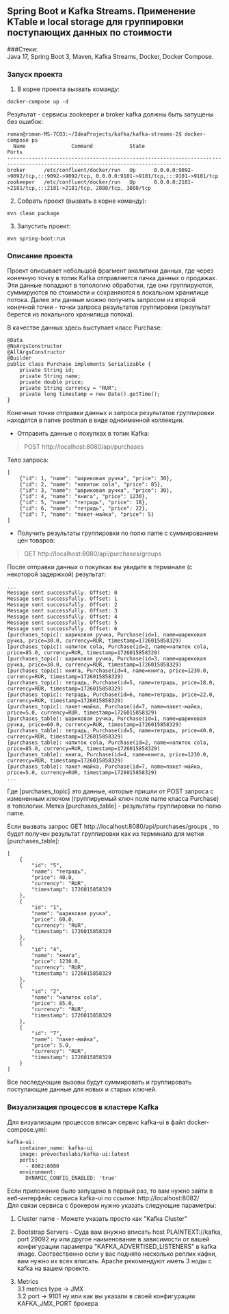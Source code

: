 ## Spring Boot и Kafka Streams. Применение KTable и local storage для группировки поступающих данных по стоимости

###Стеки:  
Java 17, Spring Boot 3, Maven, Kafka Streams, Docker, Docker Compose.  

### Запуск проекта  

1. В корне проекта вызвать команду:  

```
docker-compose up -d
```
Результат - сервисы zookeeper и broker kafka должны быть запущены без ошибок:  
```
roman@roman-MS-7C83:~/IdeaProjects/kafka/kafka-streams-2$ docker-compose ps
  Name               Command            State                                         Ports                                       
----------------------------------------------------------------------------------------------------------------------------------
broker      /etc/confluent/docker/run   Up      0.0.0.0:9092->9092/tcp,:::9092->9092/tcp, 0.0.0.0:9101->9101/tcp,:::9101->9101/tcp
zookeeper   /etc/confluent/docker/run   Up      0.0.0.0:2181->2181/tcp,:::2181->2181/tcp, 2888/tcp, 3888/tcp   
```  

2. Собрать проект (вызвать в корне команду):  
```
mvn clean package
```

3. Запустить проект:  
```
mvn spring-boot:run
```


### Описание проекта
Проект описывает небольшой фрагмент аналитики данных, где через конечную точку в топик Kafka отправляется пачка данных о продажах. Эти данные попадают в топологию обработки, где они группируются, суммируются по стоимости и сохраняются в локальном хранилище потока. Далее эти данные можно получить запросом из второй конечной точки - точки запроса результатов группировки (результат берется из локального хранилища потока).  

В качестве данных здесь выступает класс Purchase:
```
@Data
@NoArgsConstructor
@AllArgsConstructor
@Builder
public class Purchase implements Serializable {
    private String id;
    private String name;
    private double price;
    private String currency = "RUR";
    private long timestamp = new Date().getTime();
}
```

Конечные точки отправки данных и запроса результатов группировки находятся в папке postman в виде одноименной коллекции.
* Отправить данные о покупках в топик Kafka:  
> POST http://localhost:8080/api/purchases  

Тело запроса:  
```
[
    {"id": 1, "name": "шариковая ручка", "price": 30},
    {"id": 2, "name": "напиток cola", "price": 85},
    {"id": 3, "name": "шариковая ручка", "price": 30},
    {"id": 4, "name": "книга", "price": 1230},
    {"id": 5, "name": "тетрадь", "price": 18},
    {"id": 6, "name": "тетрадь", "price": 22},
    {"id": 7, "name": "пакет-майка", "price": 5}
]
```  
* Получить результаты группировки по полю name с суммированием цен товаров:  
> GET http://localhost:8080/api/purchases/groups  

После отправки данных о покупках вы увидите в терминале (с некоторой задержкой) результат:  
```
...
Message sent successfully. Offset: 0
Message sent successfully. Offset: 1
Message sent successfully. Offset: 2
Message sent successfully. Offset: 3
Message sent successfully. Offset: 4
Message sent successfully. Offset: 5
Message sent successfully. Offset: 6
[purchases_topic]: шариковая ручка, Purchase(id=1, name=шариковая ручка, price=30.0, currency=RUR, timestamp=1726015858329)
[purchases_topic]: напиток cola, Purchase(id=2, name=напиток cola, price=85.0, currency=RUR, timestamp=1726015858329)
[purchases_topic]: шариковая ручка, Purchase(id=3, name=шариковая ручка, price=30.0, currency=RUR, timestamp=1726015858329)
[purchases_topic]: книга, Purchase(id=4, name=книга, price=1230.0, currency=RUR, timestamp=1726015858329)
[purchases_topic]: тетрадь, Purchase(id=5, name=тетрадь, price=18.0, currency=RUR, timestamp=1726015858329)
[purchases_topic]: тетрадь, Purchase(id=6, name=тетрадь, price=22.0, currency=RUR, timestamp=1726015858329)
[purchases_topic]: пакет-майка, Purchase(id=7, name=пакет-майка, price=5.0, currency=RUR, timestamp=1726015858329)
[purchases_table]: шариковая ручка, Purchase(id=1, name=шариковая ручка, price=60.0, currency=RUR, timestamp=1726015858329)
[purchases_table]: тетрадь, Purchase(id=5, name=тетрадь, price=40.0, currency=RUR, timestamp=1726015858329)
[purchases_table]: напиток cola, Purchase(id=2, name=напиток cola, price=85.0, currency=RUR, timestamp=1726015858329)
[purchases_table]: книга, Purchase(id=4, name=книга, price=1230.0, currency=RUR, timestamp=1726015858329)
[purchases_table]: пакет-майка, Purchase(id=7, name=пакет-майка, price=5.0, currency=RUR, timestamp=1726015858329)
...

```  
Где [purchases_topic] это данные, которые пришли от POST запроса с измененным ключом (группируемый ключ поле name класса Purchase) в топологии. Метка [purchases_table] - результаты группировки по полю name.  

Если вызвать запрос GET http://localhost:8080/api/purchases/groups , то будет получен результат группировки как из терминала для метки [purchases_table]:  
```
[
    {
        "id": "5",
        "name": "тетрадь",
        "price": 40.0,
        "currency": "RUR",
        "timestamp": 1726015858329
    },
    {
        "id": "1",
        "name": "шариковая ручка",
        "price": 60.0,
        "currency": "RUR",
        "timestamp": 1726015858329
    },
    {
        "id": "4",
        "name": "книга",
        "price": 1230.0,
        "currency": "RUR",
        "timestamp": 1726015858329
    },
    {
        "id": "2",
        "name": "напиток cola",
        "price": 85.0,
        "currency": "RUR",
        "timestamp": 1726015858329
    },
    {
        "id": "7",
        "name": "пакет-майка",
        "price": 5.0,
        "currency": "RUR",
        "timestamp": 1726015858329
    }
]
```  

Все последующие вызовы будут суммировать и группировать поступающие данные для новых и старых ключей.  

### Визуализация процессов в кластере Kafka  

Для визуализации процессов вписан сервис kafka-ui в файл docker-compose.yml:  
```
kafka-ui:
    container_name: kafka-ui
    image: provectuslabs/kafka-ui:latest
    ports:
      - 8082:8080
    environment:
      DYNAMIC_CONFIG_ENABLED: 'true'
```

Если приложение было запущено в первый раз, то вам нужно зайти в веб-интерфейс сервиса kafka-ui по ссылке: http://localhost:8082/  
Для связи сервиса с брокером нужно указать следующие параметры:  
1. Cluster name - Можете указать просто как "Kafka Cluster"

2. Bootstrap Servers - Суда вам внужно вписать host PLAINTEXT://kafka, port 29092 ну или другое наименование в зависимости от вашей конфигурации параметра "KAFKA_ADVERTISED_LISTENERS" в kafka image. Соотвественно если у вас поднято несколько реплик кафки, вам нужно их всех вписать. Apache рекомендуют иметь 3 ноды с kafka на вашем проекте.

3. Metrics  
   3.1 metrics type -> JMX  
   3.2 port -> 9101 ну или как вы указали в своей конфигурации KAFKA_JMX_PORT брокера